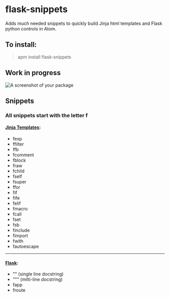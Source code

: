 # flask-snippets

Adds much needed snippets to quickly build Jinja html templates and Flask python controls in Atom.

## To install:
> apm install flask-snippets

## Work in progress

![A screenshot of your package](https://f.cloud.github.com/assets/69169/2290250/c35d867a-a017-11e3-86be-cd7c5bf3ff9b.gif)

## Snippets
### All snippets start with the letter f

#### [Jinja Templates]( http://jinja.pocoo.org/docs/dev/templates/):
* fexp
* ffilter
* ffb
* fcomment
* fblock
* fraw
* fchild
* fself
* fsuper
* ffor
* fif
* fife
* felif
* fmacro
* fcall
* fset
* fsb
* finclude
* fimport
* fwith
* fautoescape
* * *
#### [Flask](http://flask.pocoo.org/docs/0.11/quickstart/):
* "" (single line docstring)
* """ (milti-line docstring)
* fapp
* froute
